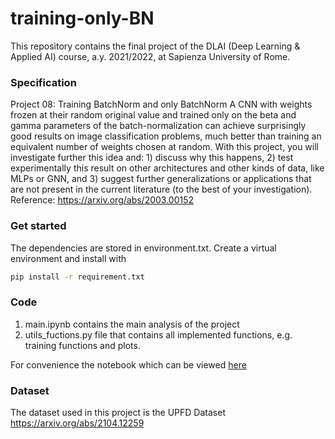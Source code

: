 # training-only-BN

This repository contains the final project of the DLAI (Deep Learning & Applied AI) course, a.y. 2021/2022, at Sapienza University of Rome.

### Specification 

Project 08: Training BatchNorm and only BatchNorm A CNN with weights frozen at their random original value and trained only on the beta and gamma parameters of the batch-normalization can achieve surprisingly good results on image classification problems, much better than training an equivalent number of weights chosen at random. With this project, you will investigate further this idea and: 1) discuss why this happens, 2) test experimentally this result on other architectures and other kinds of data, like MLPs or GNN, and 3) suggest further generalizations or applications that are not present in the current literature (to the best of your investigation). Reference: https://arxiv.org/abs/2003.00152

### Get started

The dependencies are stored in environment.txt. Create a virtual environment and install with 

```bash
pip install -r requirement.txt
```

### Code 
1) main.ipynb contains the main analysis of the project
2) utils_fuctions.py file that contains all implemented functions, e.g. training functions and plots. 

For convenience the notebook which can be viewed [here]()

### Dataset 

The dataset used in this project is the UPFD Dataset https://arxiv.org/abs/2104.12259
